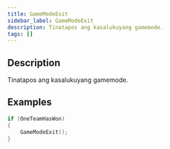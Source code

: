 ```yaml
---
title: GameModeExit
sidebar_label: GameModeExit
description: Tinatapos ang kasalukuyang gamemode.
tags: []
---
```


## Description

Tinatapos ang kasalukuyang gamemode.

## Examples

```c
if (OneTeamHasWon)
{
    GameModeExit();
}
```